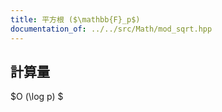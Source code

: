```yaml
---
title: 平方根 ($\mathbb{F}_p$)
documentation_of: ../../src/Math/mod_sqrt.hpp
---
```


## 計算量
 $O (\log p) $